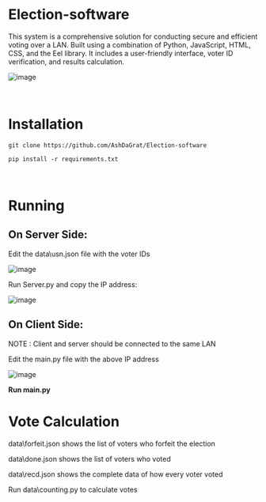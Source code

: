 # Election-software

This system is a comprehensive solution for conducting secure and efficient voting over a LAN. Built using a combination of Python, JavaScript, HTML, CSS, and the Eel library. It includes a user-friendly interface, voter ID verification, and results calculation.

![image](https://github.com/user-attachments/assets/6437b1c1-3c2f-455f-8e4c-d54bc4f47dcb)

<br>

# Installation
```
git clone https://github.com/AshDaGrat/Election-software
```
```
pip install -r requirements.txt
```
<br>

# Running
## On Server Side:
Edit the data\usn.json file with the voter IDs

![image](https://github.com/user-attachments/assets/d29b0c2c-9701-4373-bbe3-c9c26a63c3ce)


Run Server.py and copy the IP address:

![image](https://github.com/user-attachments/assets/0be23973-8340-41e6-bbf0-b21cb5e353a1)



## On Client Side:
NOTE : Client and server should be connected to the same LAN

Edit the main.py file with the above IP address 

![image](https://github.com/user-attachments/assets/d6f5ed22-769c-44e8-ac64-b247f71930e1)



<b> Run main.py </b>
<br>

# Vote Calculation

data\forfeit.json shows the list of voters who forfeit the election

data\done.json shows the list of voters who voted

data\recd.json shows the complete data of how every voter voted

Run data\counting.py to calculate votes
